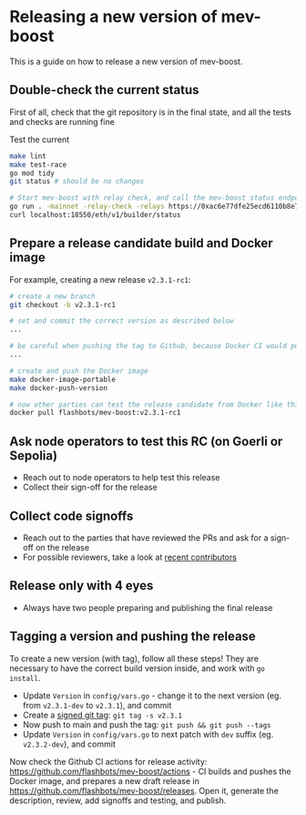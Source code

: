# Releasing a new version of mev-boost

This is a guide on how to release a new version of mev-boost.

## Double-check the current status

First of all, check that the git repository is in the final state, and all the tests and checks are running fine

Test the current

```bash
make lint
make test-race
go mod tidy
git status # should be no changes

# Start mev-boost with relay check, and call the mev-boost status endpoint
go run . -mainnet -relay-check -relays https://0xac6e77dfe25ecd6110b8e780608cce0dab71fdd5ebea22a16c0205200f2f8e2e3ad3b71d3499c54ad14d6c21b41a37ae@boost-relay.flashbots.net,https://0x8b5d2e73e2a3a55c6c87b8b6eb92e0149a125c852751db1422fa951e42a09b82c142c3ea98d0d9930b056a3bc9896b8f@bloxroute.max-profit.blxrbdn.com,https://0xb3ee7afcf27f1f1259ac1787876318c6584ee353097a50ed84f51a1f21a323b3736f271a895c7ce918c038e4265918be@relay.edennetwork.io,https://0x9000009807ed12c1f08bf4e81c6da3ba8e3fc3d953898ce0102433094e5f22f21102ec057841fcb81978ed1ea0fa8246@builder-relay-mainnet.blocknative.com -debug
curl localhost:18550/eth/v1/builder/status
```

## Prepare a release candidate build and Docker image

For example, creating a new release `v2.3.1-rc1`:

```bash
# create a new branch
git checkout -b v2.3.1-rc1

# set and commit the correct version as described below
...

# be careful when pushing the tag to Github, because Docker CI would publish this tag as :latest (TODO: make docker ci ignore -* version suffix)
...

# create and push the Docker image
make docker-image-portable
make docker-push-version

# now other parties can test the release candidate from Docker like this:
docker pull flashbots/mev-boost:v2.3.1-rc1
```

## Ask node operators to test this RC (on Goerli or Sepolia)

* Reach out to node operators to help test this release
* Collect their sign-off for the release

## Collect code signoffs

* Reach out to the parties that have reviewed the PRs and ask for a sign-off on the release
* For possible reviewers, take a look at [recent contributors](https://github.com/flashbots/mev-boost/graphs/contributors)

## Release only with 4 eyes

* Always have two people preparing and publishing the final release

## Tagging a version and pushing the release

To create a new version (with tag), follow all these steps! They are necessary to have the correct build version inside, and work with `go install`.

* Update `Version` in `config/vars.go` - change it to the next version (eg. from `v2.3.1-dev` to `v2.3.1`), and commit
* Create a [signed git tag](https://docs.github.com/en/authentication/managing-commit-signature-verification/signing-tags): `git tag -s v2.3.1`
* Now push to main and push the tag: `git push && git push --tags`
* Update `Version` in `config/vars.go` to next patch with `dev` suffix (eg. `v2.3.2-dev`), and commit

Now check the Github CI actions for release activity: https://github.com/flashbots/mev-boost/actions - CI builds and pushes the Docker image, and prepares a new draft release in https://github.com/flashbots/mev-boost/releases. Open it, generate the description, review, add signoffs and testing, and publish.
